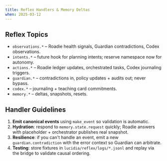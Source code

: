 ```yaml
---
title: Reflex Handlers & Memory Deltas
when: 2025-03-12
---
```


## Reflex Topics

* `observations.*` – Roadie health signals, Guardian contradictions, Codex observations.
* `intents.*` – future hook for planning intents; reserve namespace now for autonomy.
* `actions.*` – Roadie ledger updates, orchestrated tasks, Codex journaling triggers.
* `guardian.*` – contradictions in, policy updates + audits out; never bypass.
* `codex.*` – journaling + teaching card commitments.
* `memory.*` – deltas, snapshots, resets.

## Handler Guidelines

1. **Emit canonical events** using `make_event` so validation is automatic.
2. **Hydration**: respond to `memory.state.request` quickly; Roadie answers with placeholder + orchestrator publishes real snapshot.
3. **Resilience**: if you can't handle an event, emit a new `guardian.contradiction` with the error context so Guardian can arbitrate.
4. **Testing**: store fixtures in `lucidia/reflex/logs/*.jsonl` and replay via the bridge to validate causal ordering.
